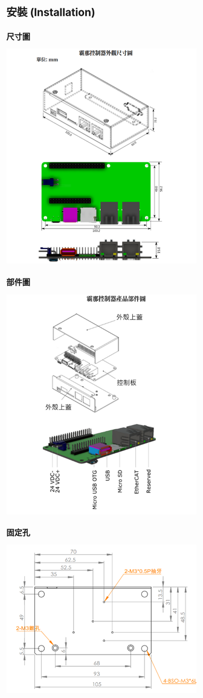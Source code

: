 # 安裝 (Installation)

## 尺寸圖

![尺寸圖](assets/dimension.png)

## 部件圖

![部件圖](assets/parts.png)

## 固定孔

![固定孔](assets/fixture.png)